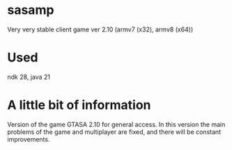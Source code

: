 # sasamp
Very very stable client game ver 2.10 (armv7 (x32), armv8 (x64))

# Used
ndk 28, java 21

# A little bit of information
Version of the game GTASA 2.10 for general access. In this version the main problems of the game and multiplayer are fixed, and there will be constant improvements.
